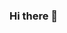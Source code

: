 ### Hi there 👋

<!--
**souvik0306/souvik0306** is a ✨ _special_ ✨ repository because its `README.md` (this file) appears on your GitHub profile.
<!--


🔭 I’m currently working on Electric Vehicles
🌱 I’m currently pursuing a Bachelor's in Electrical and Electronics Engineering
👯 I’m looking to collaborate on EVs and Power Electronics
📫 How to reach me: ...

![](https://komarev.com/ghpvc/?username=souvik0306)
